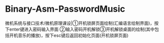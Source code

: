 # Binary-Asm-PasswordMusic
微机系统与接口技术/微机原理课设|①开机锁屏页面绘制(汇编语言绘制界面)，按下enter键进入密码输入界面 ②输入密码开机解锁③开机解锁桌面的绘制(其中包括开机音乐的播放)，按下esc键后返回初始化页面(开机锁屏页面)
